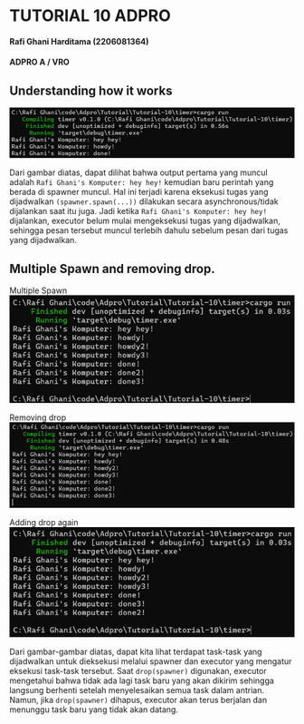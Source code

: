 # TUTORIAL 10 ADPRO
#### Rafi Ghani Harditama (2206081364)
#### ADPRO A / VRO


## Understanding how it works
![alt text](image.png)

Dari gambar diatas, dapat dilihat bahwa output pertama yang muncul adalah `Rafi Ghani's Komputer: hey hey!` kemudian baru perintah yang berada di spawner muncul. Hal ini terjadi karena eksekusi tugas yang dijadwalkan `(spawner.spawn(...))` dilakukan secara asynchronous/tidak dijalankan saat itu juga. Jadi ketika `Rafi Ghani's Komputer: hey hey!` dijalankan,  executor belum mulai mengeksekusi tugas yang dijadwalkan, sehingga pesan tersebut muncul terlebih dahulu sebelum pesan dari tugas yang dijadwalkan.

## Multiple Spawn and removing drop.
Multiple Spawn
![alt text](image-1.png)

Removing drop
![alt text](image-2.png)

Adding drop again
![alt text](image-3.png)

Dari gambar-gambar diatas, dapat kita lihat terdapat task-task yang dijadwalkan untuk dieksekusi melalui spawner dan executor yang mengatur eksekusi task-task tersebut. Saat `drop(spawner)` digunakan, executor mengetahui bahwa tidak ada lagi task baru yang akan dikirim sehingga langsung berhenti setelah menyelesaikan semua task dalam antrian. Namun, jika `drop(spawner)` dihapus, executor akan terus berjalan dan menunggu task baru yang tidak akan datang.